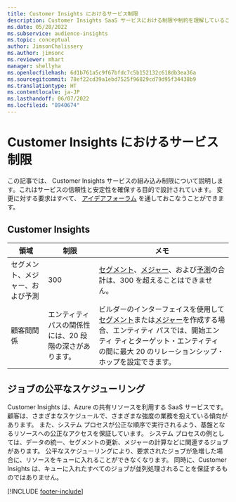```yaml
---
title: Customer Insights におけるサービス制限
description: Customer Insights SaaS サービスにおける制限や制約を理解していること。
ms.date: 05/28/2022
ms.subservice: audience-insights
ms.topic: conceptual
author: JimsonChalissery
ms.author: jimsonc
ms.reviewer: mhart
manager: shellyha
ms.openlocfilehash: 6d1b761a5c9f67bfdc7c5b152132c618db3ea36a
ms.sourcegitcommit: 78ef22cd39a1ebd7525f96829cd79d95f34438b9
ms.translationtype: HT
ms.contentlocale: ja-JP
ms.lasthandoff: 06/07/2022
ms.locfileid: "8940674"
---
```

# <a name="service-limits-in-customer-insights"></a>Customer Insights におけるサービス制限

この記事では、 Customer Insights サービスの組み込み制限について説明します。これはサービスの信頼性と安定性を確保する目的で設計されています。 変更に対する要求はすべて、 [アイデアフォーラム](https://go.microsoft.com/fwlink/?linkid=2074172) を通しておこなうことができます。

## <a name="customer-insights"></a>Customer Insights

| 領域  | 制限  | メモ  |
|-------------|---------------------------------------------------------------------|---------------------------------------------------------------------|
| セグメント、メジャー、および予測 | 300  | [セグメント](segments.md)、[メジャー](measures.md)、および[予測](predictions.md)の合計は、300 を超えることはできません。  |
| 顧客間関係 | エンティティ パスの関係性には、20 段階の深さがあります。 | ビルダーのインターフェイスを使用して[セグメント](segments.md)または[メジャー](measures.md)を作成する場合、エンティティ パスでは、開始エンティ ティとターゲット・エンティティの間に最大 20 のリレーションシップ・ホップを設定できます。  |

## <a name="fair-scheduling-of-jobs"></a>ジョブの公平なスケジューリング

Customer Insights は、Azure の共有リソースを利用する SaaS サービスです。 顧客は、さまざまなスケジュールで、さまざまな強度の業務を抱えている傾向があります。 また、システム プロセスが公正な順序で実行されるよう、基盤となるリソースへの公正なアクセスを保証しています。 システム プロセスの例としては、データの統一、セグメントの更新、メジャーの計算などに関連するジョブがあります。 公平なスケジューリングにより、要求されたジョブが急増した場合に、リソースをキューに入れることができなくなります。 同時に、Customer Insights は、キューに入れたすべてのジョブが並列処理されることを保証するものではありません。

[!INCLUDE [footer-include](includes/footer-banner.md)]
